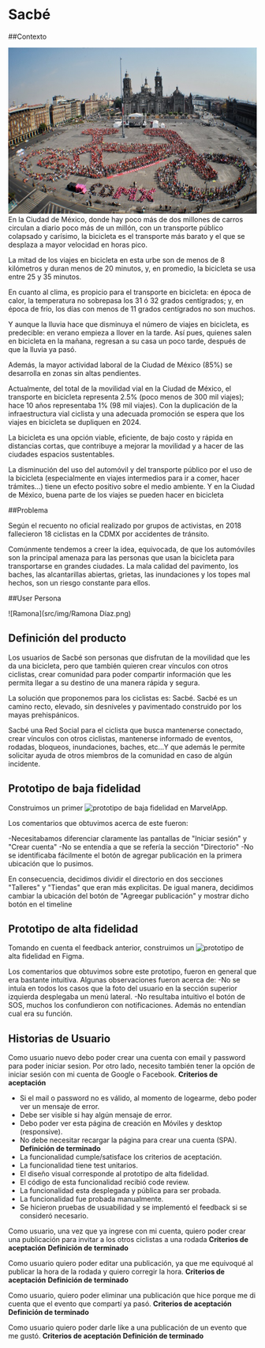 # Sacbé

##Contexto

![bici](src/img/image_16.jpeg)
En la Ciudad de México, donde hay poco más de dos millones de carros circulan a diario poco más de un millón, con un transporte público colapsado y carísimo, la bicicleta es el transporte más barato y el que se desplaza a mayor velocidad en horas pico.

La mitad de los viajes en bicicleta en esta urbe son de menos de 8 kilómetros y duran menos de 20 minutos, y, en promedio, la bicicleta se usa entre 25 y 35 minutos.

En cuanto al clima, es propicio para el transporte en bicicleta: en época de calor, la temperatura no sobrepasa los 31 ó 32 grados centígrados; y, en época de frío, los días con menos de 11 grados centígrados no son muchos.

Y aunque la lluvia hace que disminuya el número de viajes en bicicleta, es predecible: en verano empieza a llover en la tarde. Así pues, quienes salen en bicicleta en la mañana, regresan a su casa un poco tarde, después de que la lluvia ya pasó.

Además, la mayor actividad laboral de la Ciudad de México (85%) se desarrolla en zonas sin altas pendientes.

Actualmente, del total de la movilidad vial en la Ciudad de México, el transporte en bicicleta representa 2.5% (poco menos de 300 mil viajes); hace 10 años representaba 1% (98 mil viajes). Con la duplicación de la infraestructura vial ciclista y una adecuada promoción se espera que los viajes en bicicleta se dupliquen en 2024.

La bicicleta es una opción viable, eficiente, de bajo costo y rápida en distancias cortas, que contribuye a mejorar la movilidad y a hacer de las ciudades espacios sustentables.

La disminución del uso del automóvil y del transporte público por el uso de la bicicleta (especialmente en viajes intermedios para ir a comer, hacer trámites…) tiene un efecto positivo sobre el medio ambiente. Y en la Ciudad de México, buena parte de los viajes se pueden hacer en bicicleta

##Problema

Según el recuento no oficial realizado por grupos de activistas, en 2018 fallecieron 18 ciclistas en la CDMX por accidentes de tránsito.

Comúnmente tendemos a creer la idea, equivocada, de que los automóviles son la principal amenaza para las personas que usan la bicicleta para transportarse en grandes ciudades. La mala calidad del pavimento, los baches, las alcantarillas abiertas, grietas, las inundaciones y los topes mal hechos, son un riesgo constante para ellos.

##User Persona

![Ramona](src/img/Ramona Díaz.png)

## Definición del producto

Los usuarios de Sacbé son personas que disfrutan de la movilidad que les da una bicicleta, pero que también quieren crear vínculos con otros ciclistas, crear comunidad para poder compartir información que les permita llegar a su destino de una manera rápida y segura.

La solución que proponemos para los ciclistas es: Sacbé. Sacbé es un camino recto, elevado, sin desniveles y pavimentado construido por los mayas prehispánicos.

Sacbé una Red Social para el ciclista que busca mantenerse conectado, crear vínculos con otros ciclistas, mantenerse informado de eventos, rodadas, bloqueos, inundaciones, baches, etc...Y que además le permite solicitar ayuda de otros miembros de la comunidad en caso de algún incidente.

## Prototipo de baja fidelidad

Construimos un primer ![prototipo](https://marvelapp.com/56f42d4/screen/59966204) de baja fidelidad en MarvelApp.

Los comentarios que obtuvimos acerca de este fueron:

-Necesitabamos diferenciar claramente las pantallas de "Iniciar sesión" y "Crear cuenta"
-No se entendía a que se refería la sección "Directorio"
-No se identificaba fácilmente el botón de agregar publicación en la primera ubicación que lo pusimos.

En consecuencia, decidimos dividir el directorio en dos secciones "Talleres" y "Tiendas" que eran más explicitas. De igual manera, decidimos cambiar la ubicación del botón de "Agreegar publicación" y mostrar dicho botón en el timeline

## Prototipo de alta fidelidad

Tomando en cuenta el feedback anterior, construimos un ![prototipo](https://www.figma.com/proto/MMsy7ojEalu6q6QwTFCw5s/Red-social-bike?node-id=53%3A13&scaling=scale-down) de alta fidelidad en Figma.

Los comentarios que obtuvimos sobre este prototipo, fueron en general que era bastante intuitiva. Algunas observaciones fueron acerca de:
-No se intuía en todos los casos que la foto del usuario en la sección superior izquierda desplegaba un menú lateral.
-No resultaba intuitivo el botón de SOS, muchos los confundieron con notificaciones. Además no entendían cual era su función.

## Historias de Usuario

Como usuario nuevo debo poder crear una cuenta con email y password para poder iniciar sesion. Por otro lado, necesito también tener la opción de iniciar sesión con mi cuenta de Google o Facebook.
  **Criterios de aceptación**
- Si el mail o password no es válido, al momento de logearme, debo poder ver un mensaje de error.
- Debe ser visible si hay algún mensaje de error.
- Debo poder ver esta página de creación en Móviles y desktop (responsive).
- No debe necesitar recargar la página para crear una cuenta (SPA).
  **Definición de terminado**
- La funcionalidad cumple/satisface los criterios de aceptación.
- La funcionalidad tiene test unitarios.
- El diseño visual corresponde al prototipo de alta fidelidad.
- El código de esta funcionalidad recibió code review.
- La funcionalidad esta desplegada y pública para ser probada.
- La funcionalidad fue probada manualmente.
- Se hicieron pruebas de usuabilidad y se implementó el feedback si se consideró necesario.

Como usuario, una vez que ya ingrese con mi cuenta, quiero poder crear una publicación para invitar a los otros ciclistas a una rodada
  **Criterios de aceptación**
  **Definición de terminado**

Como usuario quiero poder editar una publicación, ya que me equivoqué al publicar la hora de la rodada y quiero corregir la hora.
  **Criterios de aceptación**
  **Definición de terminado**

Como usuario, quiero poder eliminar una publicación que hice porque me di cuenta que el evento que compartí ya pasó.
  **Criterios de aceptación**
  **Definición de terminado**

Como usuario quiero poder darle like a una publicación de un evento que me gustó.
  **Criterios de aceptación**
  **Definición de terminado**



